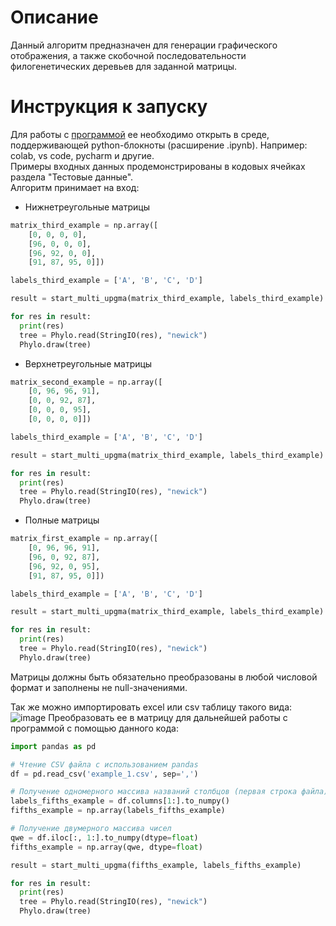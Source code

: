 # Описание
Данный алгоритм предназначен для генерации графического отображения, а также скобочной последовательности филогенетических деревьев для заданной матрицы.

# Инструкция к запуску
Для работы с [программой](https://github.com/Raaazzy/linguistics/blob/main/program.ipynb) ее необходимо открыть в среде, поддерживающей python-блокноты (расширение .ipynb). Например: colab, vs code, pycharm и другие. <br>
Примеры входных данных продемонстрированы в кодовых ячейках раздела "Тестовые данные". <br>
Алгоритм принимает на вход:
- Нижнетреугольные матрицы
```py
matrix_third_example = np.array([
    [0, 0, 0, 0],
    [96, 0, 0, 0],
    [96, 92, 0, 0],
    [91, 87, 95, 0]])

labels_third_example = ['A', 'B', 'C', 'D']

result = start_multi_upgma(matrix_third_example, labels_third_example)

for res in result:
  print(res)
  tree = Phylo.read(StringIO(res), "newick")
  Phylo.draw(tree)
```
- Верхнетреугольные матрицы
```py
matrix_second_example = np.array([
    [0, 96, 96, 91],
    [0, 0, 92, 87],
    [0, 0, 0, 95],
    [0, 0, 0, 0]])

labels_third_example = ['A', 'B', 'C', 'D']

result = start_multi_upgma(matrix_third_example, labels_third_example)

for res in result:
  print(res)
  tree = Phylo.read(StringIO(res), "newick")
  Phylo.draw(tree)

```
- Полные матрицы
```py
matrix_first_example = np.array([
    [0, 96, 96, 91],
    [96, 0, 92, 87],
    [96, 92, 0, 95],
    [91, 87, 95, 0]])

labels_third_example = ['A', 'B', 'C', 'D']

result = start_multi_upgma(matrix_third_example, labels_third_example)

for res in result:
  print(res)
  tree = Phylo.read(StringIO(res), "newick")
  Phylo.draw(tree)

```

Матрицы должны быть обязательно преобразованы в любой числовой формат и заполнены не null-значениями. 

Так же можно импортировать excel или csv таблицу такого вида:
![image](https://github.com/Raaazzy/linguistics/assets/111382627/80a5a0f4-d092-435f-87ef-d8a220b80ee7)
Преобразовать ее в матрицу для дальнейшей работы с программой с помощью данного кода:
```py
import pandas as pd

# Чтение CSV файла с использованием pandas
df = pd.read_csv('example_1.csv', sep=',')

# Получение одномерного массива названий столбцов (первая строка файла)
labels_fifths_example = df.columns[1:].to_numpy()
fifths_example = np.array(labels_fifths_example)

# Получение двумерного массива чисел
qwe = df.iloc[:, 1:].to_numpy(dtype=float)
fifths_example = np.array(qwe, dtype=float)

result = start_multi_upgma(fifths_example, labels_fifths_example)

for res in result:
  print(res)
  tree = Phylo.read(StringIO(res), "newick")
  Phylo.draw(tree)
```
